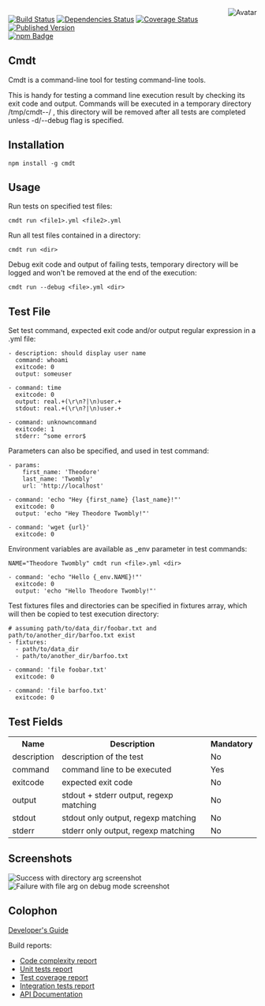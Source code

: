 <img align="right" src="https://raw.github.com/cliffano/cmdt/master/avatar.jpg" alt="Avatar"/>

[![Build Status](https://img.shields.io/travis/cliffano/cmdt.svg)](http://travis-ci.org/cliffano/cmdt)
[![Dependencies Status](https://img.shields.io/david/cliffano/cmdt.svg)](http://david-dm.org/cliffano/cmdt)
[![Coverage Status](https://img.shields.io/coveralls/cliffano/cmdt.svg)](https://coveralls.io/r/cliffano/cmdt?branch=master)
[![Published Version](https://img.shields.io/npm/v/cmdt.svg)](http://www.npmjs.com/package/cmdt)
<br/>
[![npm Badge](https://nodei.co/npm/cmdt.png)](http://npmjs.org/package/cmdt)

Cmdt
----

Cmdt is a command-line tool for testing command-line tools.

This is handy for testing a command line execution result by checking its exit code and output. Commands will be executed in a temporary directory /tmp/cmdt-<millis>-<pid>/<filepath> , this directory will be removed after all tests are completed unless -d/--debug flag is specified.

Installation
------------

    npm install -g cmdt

Usage
-----

Run tests on specified test files:

    cmdt run <file1>.yml <file2>.yml

Run all test files contained in a directory:

    cmdt run <dir>

Debug exit code and output of failing tests, temporary directory will be logged and won't be removed at the end of the execution:

    cmdt run --debug <file>.yml <dir>

Test File
---------

Set test command, expected exit code and/or output regular expression in a .yml file:

    - description: should display user name
      command: whoami
      exitcode: 0
      output: someuser

    - command: time
      exitcode: 0
      output: real.+(\r\n?|\n)user.+
      stdout: real.+(\r\n?|\n)user.+

    - command: unknowncommand
      exitcode: 1
      stderr: ^some error$

Parameters can also be specified, and used in test command:

    - params:
        first_name: 'Theodore'
        last_name: 'Twombly'
        url: 'http://localhost'

    - command: 'echo "Hey {first_name} {last_name}!"'
      exitcode: 0
      output: 'echo "Hey Theodore Twombly!"'

    - command: 'wget {url}'
      exitcode: 0

Environment variables are available as _env parameter in test commands:

    NAME="Theodore Twombly" cmdt run <file>.yml <dir>

    - command: 'echo "Hello {_env.NAME}!"'
      exitcode: 0
      output: 'echo "Hello Theodore Twombly!"'

Test fixtures files and directories can be specified in fixtures array, which will then be copied to test execution directory:

    # assuming path/to/data_dir/foobar.txt and path/to/another_dir/barfoo.txt exist
    - fixtures:
      - path/to/data_dir
      - path/to/another_dir/barfoo.txt

    - command: 'file foobar.txt'
      exitcode: 0

    - command: 'file barfoo.txt'
      exitcode: 0

Test Fields
-----------

<table>
  <tr>
    <th>Name</th>
    <th>Description</th>
    <th>Mandatory</th>
  </tr>
  <tr>
    <td>description</td>
    <td>description of the test</td>
    <td>No</td>
  </tr>
  <tr>
    <td>command</td>
    <td>command line to be executed</td>
    <td>Yes</td>    
  </tr>
  <tr>
    <td>exitcode</td>
    <td>expected exit code</td>
    <td>No</td>
  </tr>
  <tr>
    <td>output</td>
    <td>stdout + stderr output, regexp matching</td>
    <td>No</td>
  </tr>
  <tr>
    <td>stdout</td>
    <td>stdout only output, regexp matching</td>
    <td>No</td>
  </tr>
  <tr>
    <td>stderr</td>
    <td>stderr only output, regexp matching</td>
    <td>No</td>
  </tr>
</table>

Screenshots
-----------

![Success with directory arg screenshot](../master/screenshots/success-dir.jpg?raw=true)
![Failure with file arg on debug mode screenshot](../master/screenshots/failure-file-debug.jpg?raw=true)

Colophon
--------

[Developer's Guide](http://cliffano.github.io/developers_guide.html#nodejs)

Build reports:

* [Code complexity report](http://cliffano.github.io/cmdt/bob/complexity/plato/index.html)
* [Unit tests report](http://cliffano.github.io/cmdt/bob/test/buster.out)
* [Test coverage report](http://cliffano.github.io/cmdt/bob/coverage/buster-istanbul/lcov-report/lib/index.html)
* [Integration tests report](http://cliffano.github.io/cmdt/bob/test-integration/cmdt.out)
* [API Documentation](http://cliffano.github.io/cmdt/bob/doc/dox-foundation/index.html)

